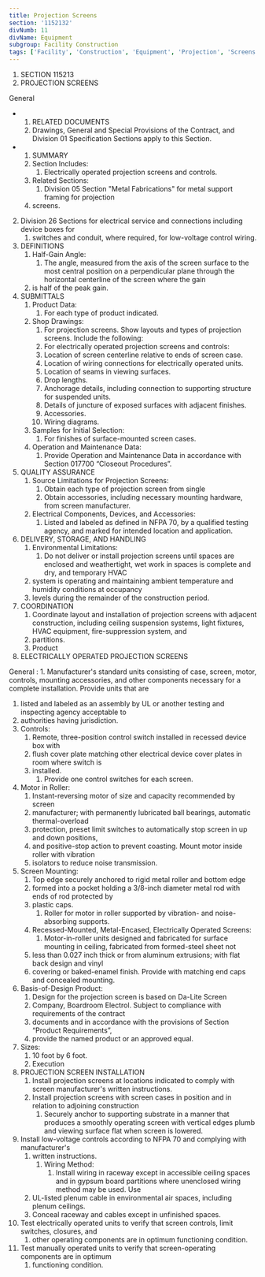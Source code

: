 ```yaml
---
title: Projection Screens
section: '1152132'
divNumb: 11
divName: Equipment
subgroup: Facility Construction
tags: ['Facility', 'Construction', 'Equipment', 'Projection', 'Screens']
---
```


   1. SECTION 115213
   1. PROJECTION SCREENS

General

* 
	1. RELATED DOCUMENTS
   1. Drawings, General and Special Provisions of the Contract, and Division 01 Specification
Sections apply to this Section.

* 
	1. SUMMARY
   1. Section Includes:
      1. Electrically operated projection screens and controls.
   1. Related Sections:
      1. Division 05 Section "Metal Fabrications" for metal support framing for projection
   1. screens.
2. Division 26 Sections for electrical service and connections including device boxes for
   1. switches and conduit, where required, for low-voltage control wiring.
4. DEFINITIONS
   1. Half-Gain Angle:
      1. The angle, measured from the axis of the screen surface to the most central
position on a perpendicular plane through the horizontal centerline of the screen where the gain
   1. is half of the peak gain.
5. SUBMITTALS
   1. Product Data:
      1. For each type of product indicated.
   1. Shop Drawings:
      1. For projection screens. Show layouts and types of projection screens. Include
the following:
      1. For electrically operated projection screens and controls:
      1. Location of screen centerline relative to ends of screen case.
      1. Location of wiring connections for electrically operated units.
      1. Location of seams in viewing surfaces.
      1. Drop lengths.
      1. Anchorage details, including connection to supporting structure for suspended
units.
      1. Details of juncture of exposed surfaces with adjacent finishes.
      1. Accessories.
      1. Wiring diagrams.
   1. Samples for Initial Selection:
      1. For finishes of surface-mounted screen cases.
   1. Operation and Maintenance Data:
      1. Provide Operation and Maintenance Data in accordance with
Section 017700 “Closeout Procedures”.
6. QUALITY ASSURANCE
   1. Source Limitations for Projection Screens:
      1. Obtain each type of projection screen from single
      1. Obtain accessories, including necessary mounting hardware, from screen
manufacturer.
   1. Electrical Components, Devices, and Accessories:
      1. Listed and labeled as defined in NFPA 70,
by a qualified testing agency, and marked for intended location and application.
7. DELIVERY, STORAGE, AND HANDLING
   1. Environmental Limitations:
      1. Do not deliver or install projection screens until spaces are
enclosed and weathertight, wet work in spaces is complete and dry, and temporary HVAC
   1. system is operating and maintaining ambient temperature and humidity conditions at occupancy
   1. levels during the remainder of the construction period.
8. COORDINATION
   1. Coordinate layout and installation of projection screens with adjacent construction, including
ceiling suspension systems, light fixtures, HVAC equipment, fire-suppression system, and
   1. partitions.
   1. Product
1. ELECTRICALLY OPERATED PROJECTION SCREENS

General
:
      1. Manufacturer's standard units consisting of case, screen, motor, controls, mounting
accessories, and other components necessary for a complete installation. Provide units that are
   1. listed and labeled as an assembly by UL or another testing and inspecting agency acceptable to
   1. authorities having jurisdiction.
1. Controls:
      1. Remote, three-position control switch installed in recessed device box with
   1. flush cover plate matching other electrical device cover plates in room where switch is
   1. installed.
      1. Provide one control switches for each screen.
2. Motor in Roller:
      1. Instant-reversing motor of size and capacity recommended by screen
   1. manufacturer; with permanently lubricated ball bearings, automatic thermal-overload
   1. protection, preset limit switches to automatically stop screen in up and down positions,
   1. and positive-stop action to prevent coasting. Mount motor inside roller with vibration
   1. isolators to reduce noise transmission.
3. Screen Mounting:
      1. Top edge securely anchored to rigid metal roller and bottom edge
   1. formed into a pocket holding a 3/8-inch diameter metal rod with ends of rod protected by
   1. plastic caps.
      1. Roller for motor in roller supported by vibration- and noise-absorbing supports.
   1. Recessed-Mounted, Metal-Encased, Electrically Operated Screens:
      1. Motor-in-roller units
designed and fabricated for surface mounting in ceiling, fabricated from formed-steel sheet not
   1. less than 0.027 inch thick or from aluminum extrusions; with flat back design and vinyl
   1. covering or baked-enamel finish. Provide with matching end caps and concealed mounting.
1. Basis-of-Design Product:
      1. Design for the projection screen is based on Da-Lite Screen
   1. Company, Boardroom Electrol. Subject to compliance with requirements of the contract
   1. documents and in accordance with the provisions of Section “Product Requirements”,
   1. provide the named product or an approved equal.
2. Sizes:
      1. 10 foot by 6 foot.
   1. Execution
1. PROJECTION SCREEN INSTALLATION
   1. Install projection screens at locations indicated to comply with screen manufacturer's written
instructions.
   1. Install projection screens with screen cases in position and in relation to adjoining construction
      1. Securely anchor to supporting substrate in a manner that produces a smoothly
operating screen with vertical edges plumb and viewing surface flat when screen is lowered.
1. Install low-voltage controls according to NFPA 70 and complying with manufacturer's
   1. written instructions.
      1. Wiring Method:
         1. Install wiring in raceway except in accessible ceiling spaces and
in gypsum board partitions where unenclosed wiring method may be used. Use
   1. UL-listed plenum cable in environmental air spaces, including plenum ceilings.
   1. Conceal raceway and cables except in unfinished spaces.
2. Test electrically operated units to verify that screen controls, limit switches, closures, and
   1. other operating components are in optimum functioning condition.
3. Test manually operated units to verify that screen-operating components are in optimum
   1. functioning condition.

